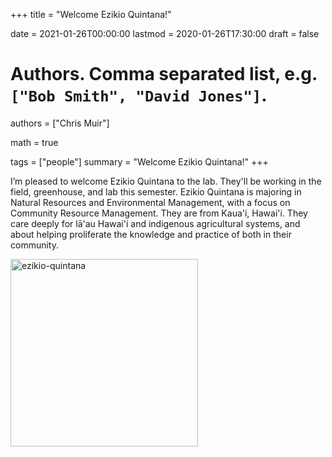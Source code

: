 +++
title = "Welcome Ezikio Quintana!"

date = 2021-01-26T00:00:00
lastmod = 2020-01-26T17:30:00
draft = false

# Authors. Comma separated list, e.g. `["Bob Smith", "David Jones"]`.
authors = ["Chris Muir"]

math = true

tags = ["people"]
summary = "Welcome Ezikio Quintana!"
+++

I’m pleased to welcome Ezikio Quintana to the lab. They'll be working in the field, greenhouse, and lab this semester. Ezikio Quintana is majoring in Natural Resources and Environmental Management, with a focus on Community Resource Management. They are from Kaua'i, Hawai'i. They care deeply for lā'au Hawai'i and indigenous agricultural systems, and about helping proliferate the knowledge and practice of both in their community.

<img alt = 'ezikio-quintana' width='300' src='/img/ezikio-quintana.jpg' ALIGN = 'center'/>
